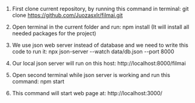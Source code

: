 1. First clone current repository, by running this command in terminal:
git clone https://github.com/Juozasxlr/filmai.git

2. Open terminal in the current folder and run:
npm install
(It will install all needed packages for the project)

3. We use json web server instead of database and we need to write this code to run it:
npx json-server --watch data/db.json --port 8000

4. Our local json server will run on this host:
http://localhost:8000/filmai

5. Open second terminal while json server is working and run this command:
npm start

6. This command will start web page at:
http://localhost:3000/
